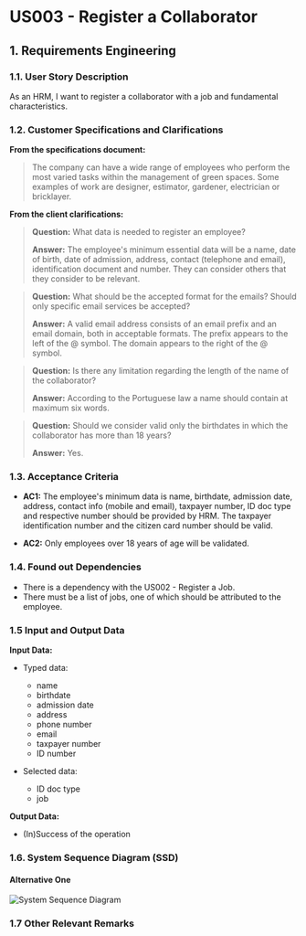 # US003 - Register a Collaborator


## 1. Requirements Engineering

### 1.1. User Story Description

As an HRM, I want to register a collaborator with a job and fundamental
characteristics.

### 1.2. Customer Specifications and Clarifications

**From the specifications document:**


>	The company can have a wide range of employees who perform the most varied tasks within the management of green spaces. Some examples of work are designer, estimator, gardener, electrician or bricklayer.


**From the client clarifications:**

> **Question:** What data is needed to register an employee?
>
> **Answer:** The employee's minimum essential data will be a name, date of birth, date of admission, address, contact (telephone and email), identification document and number.
They can consider others that they consider to be relevant.

> **Question:** What should be the accepted format for the emails? Should only specific email services be accepted?
>
> **Answer:** A valid email address consists of an email prefix and an email domain, both in acceptable formats.
The prefix appears to the left of the @ symbol. The domain appears to the right of the @ symbol.

> **Question:** Is there any limitation regarding the length of the name of the collaborator?
>
> **Answer:** According to the Portuguese law a name should contain at maximum six words.

> **Question:** Should we consider valid only the birthdates in which the collaborator has more than 18 years?
>
> **Answer:** Yes.


### 1.3. Acceptance Criteria

* **AC1:** The employee's minimum data is name, birthdate, admission date, address, contact info (mobile and email), taxpayer number, ID doc type and respective number should be provided by HRM. The taxpayer identification number and the citizen card number should be valid.

* **AC2:** Only employees over 18 years of age will be validated.

### 1.4. Found out Dependencies

* There is a dependency with the US002 - Register a Job. 
* There must be a list of jobs, one of which should be attributed to the employee.

### 1.5 Input and Output Data

**Input Data:**

* Typed data:
    * name
    * birthdate
    * admission date
    * address
    * phone number
    * email
    * taxpayer number
    * ID number

* Selected data:
    * ID doc type
    * job

**Output Data:**

* (In)Success of the operation

### 1.6. System Sequence Diagram (SSD)

#### Alternative One

![System Sequence Diagram](C:\GitHubProjects\Park_Management\Design\us003\svg\us003-system-sequence-diagram-System_Sequence_Diagram__SSD_.svg)

### 1.7 Other Relevant Remarks

